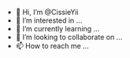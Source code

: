 - 👋 Hi, I’m @CissieYii
- 👀 I’m interested in ...
- 🌱 I’m currently learning ...
- 💞️ I’m looking to collaborate on ...
- 📫 How to reach me ...

<!---
CissieYii/CissieYii is a ✨ special ✨ repository because its `README.md` (this file) appears on your GitHub profile.
You can click the Preview link to take a look at your changes.
--->
